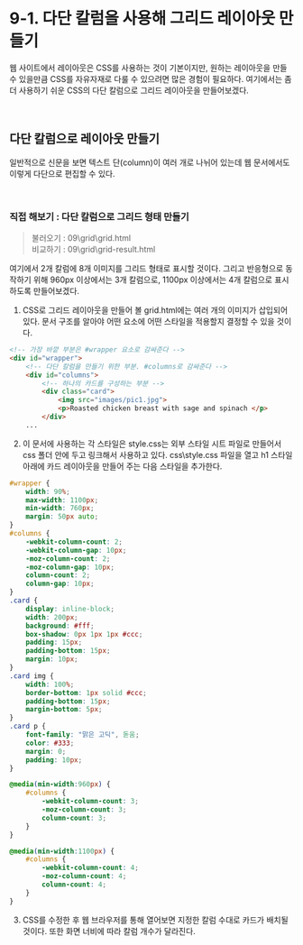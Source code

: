 # 9-1. 다단 칼럼을 사용해 그리드 레이아웃 만들기
웹 사이트에서 레이아웃은 CSS를 사용하는 것이 기본이지만, 원하는 레이아웃을 만들 수 있을만큼 CSS를 자유자재로 다룰 수 있으려면 많은 경험이 필요하다. 여기에서는 좀 더 사용하기 쉬운 CSS의 다단 칼럼으로 그리드 레이아웃을 만들어보겠다.

<br>

## 다단 칼럼으로 레이아웃 만들기
일반적으로 신문을 보면 텍스트 단(column)이 여러 개로 나뉘어 있는데 웹 문서에서도 이렇게 다단으로 편집할 수 있다.

<br>

### 직접 해보기 : 다단 칼럼으로 그리드 형태 만들기
> 불러오기 : 09\grid\grid.html<br>
> 비교하기 : 09\grid\grid-result.html

여기에서 2개 칼럼에 8개 이미지를 그리드 형태로 표시할 것이다. 그리고 반응형으로 동작하기 위해 960px 이상에서는 3개 칼럼으로, 1100px 이상에서는 4개 칼럼으로 표시하도록 만들어보겠다.

1. CSS로 그리드 레이아웃을 만들어 볼 grid.html에는 여러 개의 이미지가 삽입되어 있다. 문서 구조를 알아야 어떤 요소에 어떤 스타일을 적용할지 결정할 수 있을 것이다.

```html
<!-- 가장 바깥 부분은 #wrapper 요소로 감싸준다 -->
<div id="wrapper">
	<!-- 다단 칼럼을 만들기 위한 부분. #columns로 감싸준다 -->
	<div id="columns">
		<!-- 하나의 카드를 구성하는 부분 -->
		<div class="card">
			<img src="images/pic1.jpg">							
			<p>Roasted chicken breast with sage and spinach </p>
		</div>
    ...
```

2. 이 문서에 사용하는 각 스타일은 style.css는 외부 스타일 시트 파일로 만들어서 css 폴더 안에 두고 링크해서 사용하고 있다. css\\style.css 파일을 열고 h1 스타일 아래에 카드 레이아웃을 만들어 주는 다음 스타일을 추가한다.

```css
#wrapper {
	width: 90%;
	max-width: 1100px;
	min-width: 760px;
	margin: 50px auto;
}
#columns {
	-webkit-column-count: 2;
	-webkit-column-gap: 10px;
	-moz-column-count: 2;
	-moz-column-gap: 10px;
	column-count: 2;
	column-gap: 10px;
}
.card {
	display: inline-block;
	width: 200px;
	background: #fff;
	box-shadow: 0px 1px 1px #ccc;
	padding: 15px;
	padding-bottom: 15px;
	margin: 10px;
}
.card img {
	width: 100%;
	border-bottom: 1px solid #ccc;
	padding-bottom: 15px;
	margin-bottom: 5px;
}
.card p {
	font-family: "맑은 고딕", 돋움;
	color: #333;
	margin: 0;
	padding: 10px;
}

@media(min-width:960px) {
	#columns {
		-webkit-column-count: 3;
		-moz-column-count: 3;
		column-count: 3;
	}
}

@media(min-width:1100px) {
	#columns {
		-webkit-column-count: 4;
		-moz-column-count: 4;
		column-count: 4;
	}
}
```

3. CSS를 수정한 후 웹 브라우저를 통해 열어보면 지정한 칼럼 수대로 카드가 배치될 것이다. 또한 화면 너비에 따라 칼럼 개수가 달라진다.
